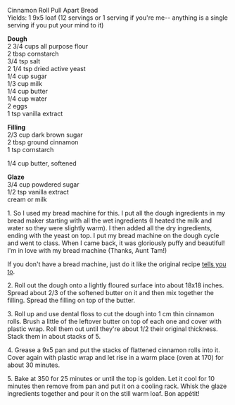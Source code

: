Cinnamon Roll Pull Apart Bread  
Yields: 1 9x5 loaf (12 servings or 1 serving if you're me-- anything is a single serving if you put your mind to it)  
    
**Dough**  
2 3/4 cups all purpose flour  
2 tbsp cornstarch  
3/4 tsp salt  
2 1/4 tsp dried active yeast  
1/4 cup sugar  
1/3 cup milk  
1/4 cup butter  
1/4 cup water  
2 eggs  
1 tsp vanilla extract  
  
**Filling**  
2/3 cup dark brown sugar  
2 tbsp ground cinnamon  
1 tsp cornstarch  
  
1/4 cup butter, softened  
  
**Glaze**  
3/4 cup powdered sugar  
1/2 tsp vanilla extract  
cream or milk  
    

1\. So I used my bread machine for this. I put all the dough ingredients in my bread maker starting with all the wet ingredients (I heated the milk and water so they were slightly warm). I then added all the dry ingredients, ending with the yeast on top. I put my bread machine on the dough cycle and went to class. When I came back, it was gloriously puffy and beautiful! I'm in love with my bread machine (Thanks, Aunt Tam!)  
    
If you don't have a bread machine, just do it like the original recipe [tells you to](http://www.mychocolatetherapy.com/2012/01/cinnamon-roll-pull-apart-bread.html).   
    
2\. Roll out the dough onto a lightly floured surface into about 18x18 inches. Spread about 2/3 of the softened butter on it and then mix together the filling. Spread the filling on top of the butter.   
    
3\. Roll up and use dental floss to cut the dough into 1 cm thin cinnamon rolls. Brush a little of the leftover butter on top of each one and cover with plastic wrap. Roll them out until they're about 1/2 their original thickness. Stack them in about stacks of 5.   
    
    
    
4\. Grease a 9x5 pan and put the stacks of flattened cinnamon rolls into it. Cover again with plastic wrap and let rise in a warm place (oven at 170) for about 30 minutes.   
    
    
5\. Bake at 350 for 25 minutes or until the top is golden. Let it cool for 10 minutes then remove from pan and put it on a cooling rack. Whisk the glaze ingredients together and pour it on the still warm loaf. Bon appétit!  
    
